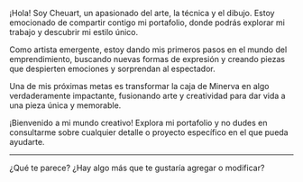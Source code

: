 ¡Hola! Soy Cheuart, un apasionado del arte, la técnica y el dibujo. Estoy emocionado de compartir contigo mi portafolio, donde podrás explorar mi trabajo y descubrir mi estilo único. 

Como artista emergente, estoy dando mis primeros pasos en el mundo del emprendimiento, buscando nuevas formas de expresión y creando piezas que despierten emociones y sorprendan al espectador.

Una de mis próximas metas es transformar la caja de Minerva en algo verdaderamente impactante, fusionando arte y creatividad para dar vida a una pieza única y memorable.

¡Bienvenido a mi mundo creativo! Explora mi portafolio y no dudes en consultarme sobre cualquier detalle o proyecto específico en el que pueda ayudarte.

---

¿Qué te parece? ¿Hay algo más que te gustaría agregar o modificar?
